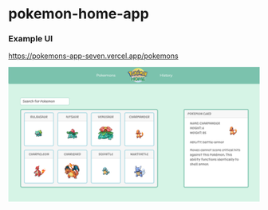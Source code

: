 # pokemon-home-app

### Example UI
https://pokemons-app-seven.vercel.app/pokemons

![example](https://github.com/AnnaShalashova/pokemons-app/blob/main/example.png)

